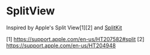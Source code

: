 # SplitView

Inspired by Apple's Split View[1][2] and [SplitKit](https://github.com/macteo/SplitKit)

[1] https://support.apple.com/en-us/HT207582#split
[2] https://support.apple.com/en-us/HT204948